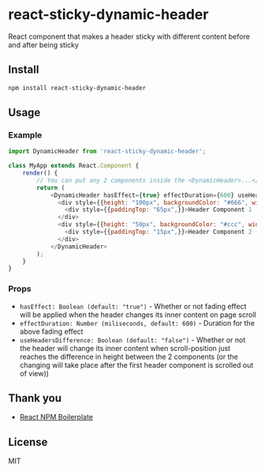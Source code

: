 # react-sticky-dynamic-header
React component that makes a header sticky with different content before and after being sticky

## Install

```bash
npm install react-sticky-dynamic-header
```

## Usage

### Example

```javascript
import DynamicHeader from 'react-sticky-dynamic-header';

class MyApp extends React.Component {
    render() {
    	// You can put any 2 components inside the <DynamicHeader>...</DynamicHeader>, they can be React components, DOM elements, but cannot be plain text!
        return (
            <DynamicHeader hasEffect={true} effectDuration={600} useHeadersDifference={true}>
              <div style={{height: "100px", backgroundColor: "#666", width: "100%", position: "relative", top: 0, zIndex: 1039, textAlign: "center",}}>
                <div style={{paddingTop: "65px",}}>Header Component 1 - Bigger Component</div>
              </div>
              <div style={{height: "50px", backgroundColor: "#ccc", width: "100%", position: "fixed", top: 0, zIndex: 1039, textAlign: "center", }}>
                <div style={{paddingTop: "15px",}}>Header Component 2 - Sticky Component</div>
              </div>
            </DynamicHeader>
        );
    }
}
```

### Props

- `hasEffect: Boolean (default: "true")` - Whether or not fading effect will be applied when the header changes its inner content on page scroll
- `effectDuration: Number (miliseconds, default: 600)` - Duration for the above fading effect
- `useHeadersDifference: Boolean (default: "false")` -  Whether or not the header will change its inner content when scroll-position just reaches the difference in height between the 2 components (or the changing will take place after the first header component is scrolled out of view))

## Thank you

- [React NPM Boilerplate](https://github.com/juliancwirko/react-npm-boilerplate)

## License

MIT
